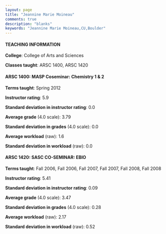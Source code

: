 ```yaml
---
layout: page
title: "Jeannine Marie Moineau" 
comments: true
description: "blanks"
keywords: "Jeannine Marie Moineau,CU,Boulder"
---
```

<head>
<script src="https://ajax.googleapis.com/ajax/libs/jquery/2.1.3/jquery.min.js"></script>
<script src="https://dl.dropboxusercontent.com/s/pc42nxpaw1ea4o9/highcharts.js?dl=0"></script>
<!-- <script src="../assets/js/highcharts.js"></script> -->
<style type="text/css">@font-face {
	font-family: "Bebas Neue";
	src: url(https://www.filehosting.org/file/details/544349/BebasNeue Regular.otf) format("opentype");
	}
	h1.Bebas { 
		font-family: "Bebas Neue", Verdana, Tahoma;
	}
</style>
</head>
	   
#### TEACHING INFORMATION

**College**: College of Arts and Sciences

**Classes taught**: ARSC 1400, ARSC 1420

#### ARSC 1400: MASP Coseminar: Chemistry 1 & 2

**Terms taught**: Spring 2012

**Instructor rating**: 5.9

**Standard deviation in instructor rating**: 0.0

**Average grade** (4.0 scale): 3.79

**Standard deviation in grades** (4.0 scale): 0.0

**Average workload** (raw): 1.6

**Standard deviation in workload** (raw): 0.0

#### ARSC 1420: SASC CO-SEMINAR: EBIO

**Terms taught**: Fall 2006, Fall 2006, Fall 2007, Fall 2007, Fall 2008, Fall 2008

**Instructor rating**: 5.41

**Standard deviation in instructor rating**: 0.09

**Average grade** (4.0 scale): 3.47

**Standard deviation in grades** (4.0 scale): 0.28

**Average workload** (raw): 2.17

**Standard deviation in workload** (raw): 0.52

